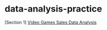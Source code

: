# data-analysis-practice
[Section 1] [Video Games Sales Data Analysis](https://github.com/koolganni/data-analysis-practice/blob/master/%5BS1%5D_Game_Sales_Data_Analysis.ipynb)
